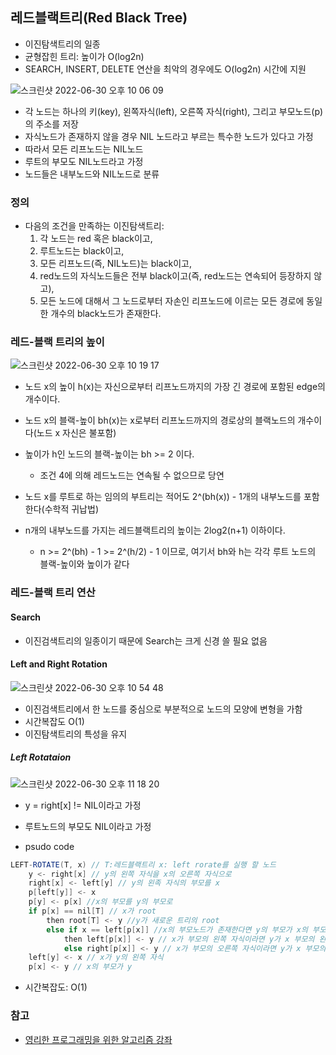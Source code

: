## 레드블랙트리(Red Black Tree)

- 이진탐색트리의 일종
- 균형잡힌 트리: 높이가 O(log2n)
- SEARCH, INSERT, DELETE 연산을 최악의 경우에도 O(log2n) 시간에 지원

![스크린샷 2022-06-30 오후 10 06 09](https://user-images.githubusercontent.com/52994378/176684684-147ae7c1-ed79-44f9-bf2f-26738b2d3177.png)

- 각 노드는 하나의 키(key), 왼쪽자식(left), 오른쪽 자식(right), 그리고 부모노드(p)의 주소를 저장
- 자식노드가 존재하지 않을 경우 NIL 노드라고 부르는 특수한 노드가 있다고 가정
- 따라서 모든 리프노드는 NIL노드
- 루트의 부모도 NIL노드라고 가정
- 노드들은 내부노드와 NIL노드로 분류

### 정의

- 다음의 조건을 만족하는 이진탐색트리:
  1. 각 노드는 red 혹은 black이고,
  2. 루트노드는 black이고,
  3. 모든 리프노드(즉, NIL노드)는 black이고,
  4. red노드의 자식노드들은 전부 black이고(즉, red노드는 연속되어 등장하지 않고),
  5. 모든 노드에 대해서 그 노드로부터 자손인 리프노드에 이르는 모든 경로에 동일한 개수의 black노드가 존재한다.

### 레드-블랙 트리의 높이

![스크린샷 2022-06-30 오후 10 19 17](https://user-images.githubusercontent.com/52994378/176687415-00048ffc-6fc7-4d95-bdc6-e30aa55cf5f2.png)

- 노드 x의 높이 h(x)는 자신으로부터 리프노드까지의 가장 긴 경로에 포함된 edge의 개수이다.
- 노드 x의 블랙-높이 bh(x)는 x로부터 리프노드까지의 경로상의 블랙노드의 개수이다(노드 x 자신은 불포함)

- 높이가 h인 노드의 블랙-높이는 bh >= 2 이다.
  - 조건 4에 의해 레드노드는 연속될 수 없으므로 당연
- 노드 x를 루트로 하는 임의의 부트리는 적어도 2^(bh(x)) - 1개의 내부노드를 포함한다(수학적 귀납법)
- n개의 내부노드를 가지는 레드블랙트리의 높이는 2log2(n+1) 이하이다.
  - n >= 2^(bh) - 1 >= 2^(h/2) - 1 이므로, 여기서 bh와 h는 각각 루트 노드의 블랙-높이와 높이가 같다

### 레드-블랙 트리 연산

#### Search

- 이진검색트리의 일종이기 때문에 Search는 크게 신경 쓸 필요 없음

#### Left and Right Rotation

![스크린샷 2022-06-30 오후 10 54 48](https://user-images.githubusercontent.com/52994378/176695467-b5e815dd-7759-404a-b3d2-be5574af5867.png)

- 이진검색트리에서 한 노드를 중심으로 부분적으로 노드의 모양에 변형을 가함
- 시간복잡도 O(1)
- 이진탐색트리의 특성을 유지

##### Left Rotataion

![스크린샷 2022-06-30 오후 11 18 20](https://user-images.githubusercontent.com/52994378/176700908-fd7095c3-8e61-4667-936a-df8a720b47b5.png)

- y = right[x] != NIL이라고 가정
- 루트노드의 부모도 NIL이라고 가정

- psudo code

```java
LEFT-ROTATE(T, x) // T:레드블랙트리 x: left rorate를 실행 할 노드
    y <- right[x] // y의 왼쪽 자식을 x의 오른쪽 자식으로
    right[x] <- left[y] // y의 왼족 자식의 부모를 x
    p[left[y]] <- x
    p[y] <- p[x] //x의 부모를 y의 부모로
    if p[x] == nil[T] // x가 root
        then root[T] <- y //y가 새로운 트리의 root
        else if x == left[p[x]] //x의 부모노드가 존재한다면 y의 부모가 x의 부모가 되면서 그 노드의 자식이 x가 아니라 y
            then left[p[x]] <- y // x가 부모의 왼쪽 자식이라면 y가 x 부모의 왼쪽 자식
            else right[p[x]] <- y // x가 부모의 오른쪽 자식이라면 y가 x 부모의 오른쪽 자식
    left[y] <- x // x가 y의 왼쪽 자식
    p[x] <- y // x의 부모가 y
```

- 시간복잡도: O(1)

### 참고

- [영리한 프로그래밍을 위한 알고리즘 강좌](https://www.inflearn.com/course/%EC%95%8C%EA%B3%A0%EB%A6%AC%EC%A6%98-%EA%B0%95%EC%A2%8C)
